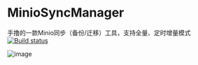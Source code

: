 # MinioSyncManager
手撸的一款Minio同步（备份/迁移）工具，支持全量、定时增量模式[![Build status](https://ci.appveyor.com/api/projects/status/99846oui49u92vct?svg=true)](https://ci.appveyor.com/project/comicwang/miniosyncmanager)

![image](https://user-images.githubusercontent.com/18677309/110450160-e8751300-80fd-11eb-95d8-1ad1ec39de69.png)
